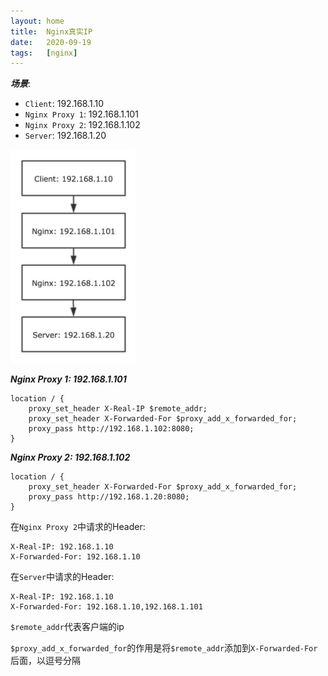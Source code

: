 ```yaml
---
layout: home
title:  Nginx真实IP
date:   2020-09-19
tags:   [nginx]
---
```


***场景***:

* `Client`: 192.168.1.10
* `Nginx Proxy 1`: 192.168.1.101
* `Nginx Proxy 2`: 192.168.1.102
* `Server`: 192.168.1.20

<img src="/images/topic/server/nginx-real-ip.png" style="width: 200px" title="Nginx真实IP" alt="Nginx真实IP" />

***Nginx Proxy 1: 192.168.1.101***

```nginx
location / {
    proxy_set_header X-Real-IP $remote_addr;
    proxy_set_header X-Forwarded-For $proxy_add_x_forwarded_for;
    proxy_pass http://192.168.1.102:8080;
}
```

***Nginx Proxy 2: 192.168.1.102***

```nginx
location / {
    proxy_set_header X-Forwarded-For $proxy_add_x_forwarded_for;
    proxy_pass http://192.168.1.20:8080;
}
```

在`Nginx Proxy 2`中请求的Header:

```http
X-Real-IP: 192.168.1.10
X-Forwarded-For: 192.168.1.10
```

在`Server`中请求的Header:

```http
X-Real-IP: 192.168.1.10
X-Forwarded-For: 192.168.1.10,192.168.1.101
```

`$remote_addr`代表客户端的ip

`$proxy_add_x_forwarded_for`的作用是将`$remote_addr`添加到`X-Forwarded-For`后面，以逗号分隔
